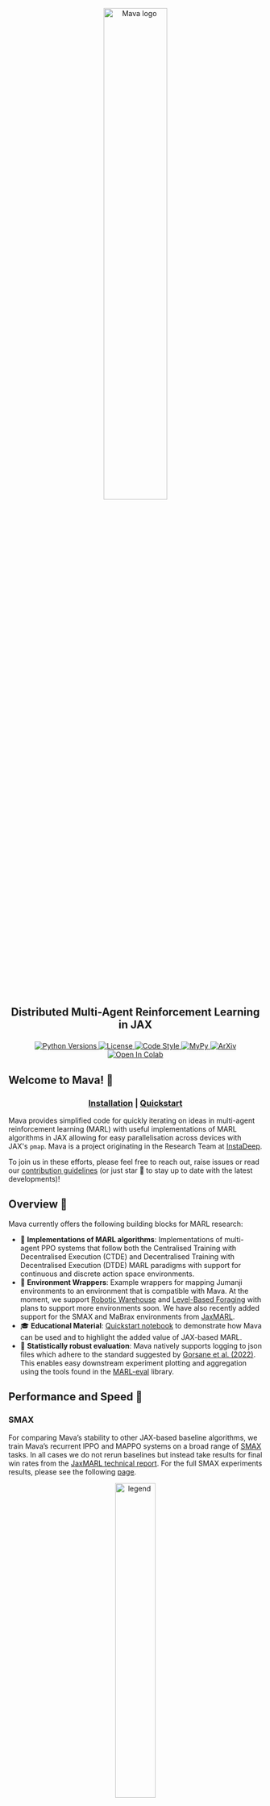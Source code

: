 <p align="center">
    <a href="docs/images/mava_logos/mava_full_logo.png">
        <img src="docs/images/mava_logos/mava_full_logo.png" alt="Mava logo" width="50%"/>
    </a>
</p>

<h2 align="center">
    <p>Distributed Multi-Agent Reinforcement Learning in JAX</p>
</h2>

<div align="center">
<a href="https://www.python.org/doc/versions/">
      <img src="https://img.shields.io/badge/python-3.9-blue" alt="Python Versions">
</a>
<a  href="https://github.com/instadeepai/Mava/blob/main/LICENSE">
    <img src="https://img.shields.io/badge/License-Apache%202.0-orange.svg" alt="License" />
</a>
<a  href="https://github.com/psf/black">
    <img src="https://img.shields.io/badge/code%20style-black-000000.svg" alt="Code Style" />
</a>
<a  href="http://mypy-lang.org/">
    <img src="https://www.mypy-lang.org/static/mypy_badge.svg" alt="MyPy" />
</a>
<a href="https://arxiv.org/pdf/2107.01460.pdf">
    <img src="https://img.shields.io/badge/PrePrint-ArXiv-red" alt="ArXiv">
</a>
<a href="https://colab.research.google.com/github/instadeepai/Mava/blob/develop/examples/Quickstart.ipynb" target="_parent"><img src="https://colab.research.google.com/assets/colab-badge.svg" alt="Open In Colab"/></a>
</div>

## Welcome to Mava! 🦁

<div align="center">
<h3>

[**Installation**](#installation-) | [**Quickstart**](#quickstart-)

</div>

Mava provides simplified code for quickly iterating on ideas in multi-agent reinforcement learning (MARL) with useful implementations of MARL algorithms in JAX allowing for easy parallelisation across devices with JAX's `pmap`. Mava is a project originating in the Research Team at [InstaDeep](https://www.instadeep.com/).

To join us in these efforts, please feel free to reach out, raise issues or read our [contribution guidelines](#contributing-) (or just star 🌟 to stay up to date with the latest developments)!

## Overview 🦜

Mava currently offers the following building blocks for MARL research:

- 🥑 **Implementations of MARL algorithms**: Implementations of multi-agent PPO systems that follow both the Centralised Training with Decentralised Execution (CTDE) and Decentralised Training with Decentralised Execution (DTDE) MARL paradigms with support for continuous and discrete action space environments.
- 🍬 **Environment Wrappers**: Example wrappers for mapping Jumanji environments to an environment that is compatible with Mava. At the moment, we support [Robotic Warehouse][jumanji_rware] and [Level-Based Foraging][jumanji_lbf] with plans to support more environments soon. We have also recently added support for the SMAX and MaBrax environments from [JaxMARL][jaxmarl].
- 🎓 **Educational Material**: [Quickstart notebook][quickstart] to demonstrate how Mava can be used and to highlight the added value of JAX-based MARL.
- 🧪 **Statistically robust evaluation**: Mava natively supports logging to json files which adhere to the standard suggested by [Gorsane et al. (2022)][toward_standard_eval]. This enables easy downstream experiment plotting and aggregation using the tools found in the [MARL-eval][marl_eval] library.

## Performance and Speed 🚀

### SMAX
For comparing Mava’s stability to other JAX-based baseline algorithms, we train Mava’s recurrent IPPO and MAPPO systems on a broad range of [SMAX][smax] tasks. In all cases we do not rerun baselines but instead take results for final win rates from the [JaxMARL technical report](https://arxiv.org/pdf/2311.10090.pdf). For the full SMAX experiments results, please see the following [page](docs/smax_benchmark.md).

<p align="center">
 <a href="docs/images/smax_results/legend.png">
        <img src="docs/images/smax_results/legend.png" alt="legend" width="40%"/>
</a>
</p>

<p align="center">
    <a href="docs/images/smax_results/3s5z.png">
        <img src="docs/images/smax_results/3s5z.png" alt="Mava ff mappo tiny 2ag" width="30%" style="display:inline-block; margin-right: 10px;"/>
    </a>
    <a href="docs/images/smax_results/6h_vs_8z.png">
        <img src="docs/images/smax_results/6h_vs_8z.png" alt="Mava ff mappo tiny 4ag" width="30%" style="display:inline-block; margin-right: 10px;"/>
    </a>
    <a href="docs/images/smax_results/3s5z_vs_3s6z.png">
        <img src="docs/images/smax_results/3s5z_vs_3s6z.png" alt="Mava ff mappo small 4ag" width="30%" style="display:inline-block; margin-right: 10px;"/>
    </a>
    <br>
    <div style="text-align:center; margin-top: 10px;"> Mava Recurrent IPPO and MAPPO performance on the <code>3s5z</code>, <code>6h_vs_8z</code> and <code>3s5z_vs_3s6z</code> SMAX tasks.</div>
</p>

### Robotic Warehouse

All of the experiments below were performed using an NVIDIA Quadro RTX 4000 GPU with 8GB Memory.

In order to show the utility of end-to-end JAX-based MARL systems and JAX-based environments we compare the speed of Mava against [EPyMARL][epymarl] as measured in total training wallclock time on simple [Robotic Warehouse][rware] (RWARE) tasks with 2 and 4 agents. Our aim is to illustrate the speed increases that are possible with using end-to-end Jax-based systems and we do not necessarily make an effort to achieve optimal performance. For EPyMARL, we use the hyperparameters as recommended by [Papoudakis et al. (2020)](https://arxiv.org/pdf/2006.07869.pdf) and for Mava we performed a basic grid search. In both cases, systems were trained up to 20 million total environment steps using 16 vectorised environments.

<p align="center">
 <a href="docs/images/rware_results/ff_mappo/main_readme/legend.png">
        <img src="docs/images/rware_results/ff_mappo/main_readme/legend.png" alt="legend" width="80%"/>
</a>
</p>

<p align="center">
    <a href="docs/images/rware_results/ff_mappo/main_readme/tiny-2ag-1.png">
        <img src="docs/images/rware_results/ff_mappo/main_readme/tiny-2ag-1.png" alt="Mava ff mappo tiny 2ag" width="30%" style="display:inline-block; margin-right: 10px;"/>
    </a>
    <a href="docs/images/rware_results/ff_mappo/main_readme/tiny-4ag-1.png">
        <img src="docs/images/rware_results/ff_mappo/main_readme/tiny-4ag-1.png" alt="Mava ff mappo tiny 4ag" width="31%" style="display:inline-block; margin-right: 10px;"/>
    </a>
    <a href="docs/images/rware_results/ff_mappo/main_readme/small-4ag-1.png">
        <img src="docs/images/rware_results/ff_mappo/main_readme/small-4ag-1.png" alt="Mava ff mappo small 4ag" width="31%" style="display:inline-block; margin-right: 10px;"/>
    </a>
    <br>
    <div style="text-align:center; margin-top: 10px;"> Mava feedforward MAPPO performance on the <code>tiny-2ag</code>, <code>tiny-4ag</code> and <code>small-4ag</code> RWARE tasks.</div>
</p>


### 📌 An important note on the differences in converged performance

In order to benefit from the wallclock speed-ups afforded by JAX-based systems it is required that environments also be written in JAX. It is for this reason that Mava does not use the exact same version of the RWARE environment as EPyMARL but instead uses a JAX-based implementation of RWARE found in [Jumanji][jumanji_rware], under the name RobotWarehouse. One of the notable differences in the underlying environment logic is that RobotWarehouse will not attempt to resolve agent collisions but will instead terminate an episode when agents do collide. In our experiments, this appeared to make the environment more challenging. For this reason we show the performance of Mava on Jumanji with and without termination upon collision indicated with `w/o collision` in the figure legends. For a more detailed discussion, please see the following [page](docs/jumanji_rware_comparison.md).

### Level-Based Foraging
Mava also supports [Jumanji][jumanji_lbf]'s LBF. We evaluate Mava's recurrent MAPPO system on LBF, against [EPyMARL][epymarl] (we used original [LBF](https://github.com/semitable/lb-foraging) for EPyMARL) in 2 and 4 agent settings up to 20 million timesteps. Both systems were trained using 16 vectorized environments. For the EPyMARL systems we use a NVIDIA A100 GPU and for the Mava systems we use a GeForce RTX 3050 laptop GPU with 4GB of memory. To show how Mava can generalise to different hardware, we also train the Mava systems on a TPU v3-8. We plan to publish comprehensive performance benchmarks for all Mava's algorithms across various LBF scenarios soon.

<p align="center">
 <a href="docs/images/lbf_results/legend_rec_mappo.png">
        <img src="docs/images/lbf_results/legend_rec_mappo.png" alt="legend" width="60%"/>
</a>
</p>

<p align="center">
    <a href="docs/images/lbf_results/2s-8x8-2p-2f-coop_rec_mappo.png">
        <img src="docs/images/lbf_results/2s-8x8-2p-2f-coop_rec_mappo.png" alt="Mava ff mappo tiny 2ag" width="30%" style="display:inline-block; margin-right: 10px;"/>
    </a>
    <a href="docs/images/lbf_results/15x15-4p-3f_rec_mappo.png">
        <img src="docs/images/lbf_results/15x15-4p-3f_rec_mappo.png" alt="Mava ff mappo small 4ag" width="30%" style="display:inline-block; margin-right: 10px;"/>
    </a>
    <br>
    <div style="text-align:center; margin-top: 10px;"> Mava Recurrent MAPPO performance on the <code>2s-8x8-2p-2f-coop</code>, and <code>15x15-4p-3fz</code> Level-Based Foraging tasks.</div>
</p>

### 🧨 Steps per second experiments using vectorised environments

Furthermore, we illustrate the speed of Mava by showing the steps per second as the number of parallel environments is increased. These steps per second scaling plots were computed using a standard laptop GPU, specifically an RTX-3060 GPU with 6GB memory.

<p align="center">
    <a href="docs/images/speed_results/mava_sps_results.png">
        <img src="docs/images/speed_results/mava_sps_results.png" alt="Mava sps" width="55%"/>
    </a>
    <a href="docs/images/speed_results/ff_mappo_speed_comparison.png">
        <img src="docs/images/speed_results/ff_mappo_speed_comparison.png" alt="Mava ff mappo speed comparison" width="39.33%" style="display:inline-block; margin-right: 10px;"/>
    </a>
    <br>
    <div style="text-align:center; margin-top: 10px;"> Mava steps per second scaling with increased vectorised environments and total training run time for 20M environment steps.</div>
</p>

## Code Philosophy 🧘

The current code in Mava is adapted from [PureJaxRL][purejaxrl] which provides high-quality single-file implementations with research-friendly features. In turn, PureJaxRL is inspired by the code philosophy from [CleanRL][cleanrl]. Along this vein of easy-to-use and understandable RL codebases, Mava is not designed to be a modular library and is not meant to be imported. Our repository focuses on simplicity and clarity in its implementations while utilising the advantages offered by JAX such as `pmap` and `vmap`, making it an excellent resource for researchers and practitioners to build upon. A notable difference between Mava and other single-file libraries is that Mava makes use of abstraction where relevant notably for network and environment creation.

## Installation 🎬

At the moment Mava is not meant to be installed as a library, but rather to be used as a research tool.

You can use Mava by cloning the repo and pip installing as follows:

```bash
git clone https://github.com/instadeepai/mava.git
cd mava
pip install -e .
```

We have tested `Mava` on Python 3.9. Note that because the installation of JAX differs depending on your hardware accelerator,
we advise users to explicitly install the correct JAX version (see the [official installation guide](https://github.com/google/jax#installation)). For more in-depth installation guides including Docker builds and virtual environments, please see our [detailed installation guide](docs/DETAILED_INSTALL.md).

## Quickstart ⚡

To get started with training your first Mava system, simply run one of the system files. e.g.,

```bash
python mava/systems/ppo/ff_ippo.py
```

Mava makes use of Hydra for config management. In order to see our default system configs please see the `mava/configs/` directory. A benefit of Hydra is that configs can either be set in config yaml files or overwritten from the terminal on the fly. For an example of running a system on the LBF environment, the above code can simply be adapted as follows:

```bash
python mava/systems/ppo/ff_ippo.py env=lbf
```

Different scenarios can also be run by making the following config updates from the terminal:

```bash
python mava/systems/ppo/ff_ippo.py env=rware env/scenario=tiny-4ag
```

To toggle between continuous and discrete systems, simply select the continuous action space network head. To run the same system on an `MaBrax` environment make the follow config updates from the terminal:

```bash
python mava/systems/ppo/ff_ippo.py env=mabrax network.action_head._target_="mava.networks.ContinuousActionHead"
```

Additionally, we also have a [Quickstart notebook][quickstart] that can be used to quickly create and train your first Multi-agent system.

## Advanced Usage 👽

Mava can be used in a wide array of advanced systems. As an example, we demonstrate recording experience data from one of our PPO systems into a [Flashbax](https://github.com/instadeepai/flashbax) `Vault`. This vault can then easily be integrated into offline MARL systems, such as those found in [OG-MARL](https://github.com/instadeepai/og-marl). See the [Advanced README](./mava/advanced_usage/) for more information.

## Contributing 🤝

Please read our [contributing docs](docs/CONTRIBUTING.md) for details on how to submit pull requests, our Contributor License Agreement and community guidelines.

## Roadmap 🛤️

We plan to iteratively expand Mava in the following increments:

- 🌴 Support for more environments.
- 🌳 Support for non JAX-based environments.
- 🦾 Support for off-policy algorithms.

Please do follow along as we develop this next phase!

## TensorFlow 2 Mava:
Originally Mava was written in Tensorflow 2. Support for the TF2-based framework and systems has now been fully **deprecated**. If you would still like to use it, please install `v0.1.3` of Mava (i.e. `pip install id-mava==0.1.3`).

## See Also 🔎

**InstaDeep's MARL ecosystem in JAX.** In particular, we suggest users check out the following sister repositories:

- 🔌 [OG-MARL](https://github.com/instadeepai/og-marl): datasets with baselines for offline MARL in JAX.
- 🌴 [Jumanji](https://github.com/instadeepai/jumanji): a diverse suite of scalable reinforcement learning environments in JAX.
- 😎 [Matrax](https://github.com/instadeepai/matrax): a collection of matrix games in JAX.
- ⚡ [Flashbax](https://github.com/instadeepai/flashbax): accelerated replay buffers in JAX.
- 📈 [MARL-eval][marl_eval]: standardised experiment data aggregation and visualisation for MARL.

**Related.** Other libraries related to accelerated MARL in JAX.

- 🦊 [JaxMARL](https://github.com/flairox/jaxmarl): accelerated MARL environments with baselines in JAX.
- 🌀 [DeepMind Anakin][anakin_paper] for the Anakin podracer architecture to train RL agents at scale.
- ♟️ [Pgx](https://github.com/sotetsuk/pgx): JAX implementations of classic board games, such as Chess, Go and Shogi.
- 🔼 [Minimax](https://github.com/facebookresearch/minimax/): JAX implementations of autocurricula baselines for RL.

## Citing Mava 📚

If you use Mava in your work, please cite the accompanying
[technical report][Paper]:

```bibtex
@article{dekock2023mava,
    title={Mava: a research library for distributed multi-agent reinforcement learning in JAX},
    author={Ruan de Kock and Omayma Mahjoub and Sasha Abramowitz and Wiem Khlifi and Callum Rhys Tilbury
    and Claude Formanek and Andries P. Smit and Arnu Pretorius},
    year={2023},
    journal={arXiv preprint arXiv:2107.01460},
    url={https://arxiv.org/pdf/2107.01460.pdf},
}
```

## Acknowledgements 🙏

We would like to thank all the authors who contributed to the previous TF version of Mava: Kale-ab Tessera, St John Grimbly, Kevin Eloff, Siphelele Danisa, Lawrence Francis, Jonathan Shock, Herman Kamper, Willie Brink, Herman Engelbrecht, Alexandre Laterre, Karim Beguir. Their contributions can be found in our [TF technical report](https://arxiv.org/pdf/2107.01460v1.pdf).

The development of Mava was supported with Cloud TPUs from Google's [TPU Research Cloud](https://sites.research.google/trc/about/) (TRC) 🌤.

[Paper]: https://arxiv.org/pdf/2107.01460.pdf
[quickstart]: https://github.com/instadeepai/Mava/blob/develop/examples/Quickstart.ipynb
[jumanji]: https://github.com/instadeepai/jumanji
[cleanrl]: https://github.com/vwxyzjn/cleanrl
[purejaxrl]: https://github.com/luchris429/purejaxrl
[jumanji_rware]: https://instadeepai.github.io/jumanji/environments/robot_warehouse/
[jumanji_lbf]: https://github.com/sash-a/jumanji/tree/feat/lbf-truncate
[epymarl]: https://github.com/uoe-agents/epymarl
[anakin_paper]: https://arxiv.org/abs/2104.06272
[rware]: https://github.com/semitable/robotic-warehouse
[jaxmarl]: https://github.com/flairox/jaxmarl
[toward_standard_eval]: https://arxiv.org/pdf/2209.10485.pdf
[marl_eval]: https://github.com/instadeepai/marl-eval
[smax]: https://github.com/FLAIROx/JaxMARL/tree/main/jaxmarl/environments/smax
